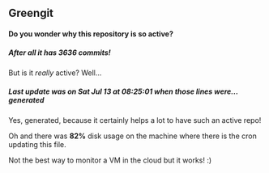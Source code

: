 ## Greengit

#### Do you wonder why this repository is so active?

##### After all it has 3636 commits!

But is it *really* active? Well...

##### Last update was on Sat Jul 13 at 08:25:01 when those lines were... generated

Yes, generated, because it certainly helps a lot to have such an active repo!

Oh and there was **82%** disk usage on the machine
where there is the cron updating this file.

Not the best way to monitor a VM in the cloud but it works! :)
